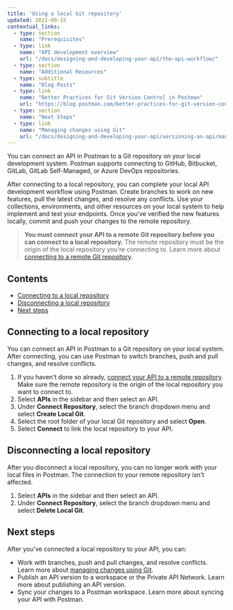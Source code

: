 ```yaml
---
title: 'Using a local Git repository'
updated: 2022-09-15
contextual_links:
  - type: section
    name: "Prerequisites"
  - type: link
    name: "API development overview"
    url: "/docs/designing-and-developing-your-api/the-api-workflow/"
  - type: section
    name: "Additional Resources"
  - type: subtitle
    name: "Blog Posts"
  - type: link
    name: "Better Practices for Git Version Control in Postman"
    url: "https://blog.postman.com/better-practices-for-git-version-control-in-postman/"
  - type: section
    name: "Next Steps"
  - type: link
    name: "Managing changes using Git"
    url: "/docs/designing-and-developing-your-api/versioning-an-api/managing-git-changes/"
---
```


You can connect an API in Postman to a Git repository on your local development system. Postman supports connecting to GitHub, Bitbucket, GitLab, GitLab Self-Managed, or Azure DevOps repositories.

After connecting to a local repository, you can complete your local API development workflow using Postman. Create branches to work on new features, pull the latest changes, and resolve any conflicts. Use your collections, environments, and other resources on your local system to help implement and test your endpoints. Once you've verified the new features locally, commit and push your changes to the remote repository.

> **You must connect your API to a remote Git repository before you can connect to a local repository.** The remote repository must be the origin of the local repository you're connecting to. Learn more about [connecting to a remote Git repository](/docs/designing-and-developing-your-api/versioning-an-api/using-external-git-repo/).

## Contents

* [Connecting to a local repository](#connecting-to-a-local-repository)
* [Disconnecting a local repository](#disconnecting-a-local-repository)
* [Next steps](#next-steps)

## Connecting to a local repository

You can connect an API in Postman to a Git repository on your local system. After connecting, you can use Postman to switch branches, push and pull changes, and resolve conflicts.

<!-- TO DO: VERIFY STEPS, ADD SCREENSHOT -->

1. If you haven't done so already, [connect your API to a remote repository](/docs/designing-and-developing-your-api/versioning-an-api/using-external-git-repo/). Make sure the remote repository is the origin of the local repository you want to connect to.
1. Select **APIs** in the sidebar and then select an API.
1. Under **Connect Repository**, select the branch dropdown menu and select **Create Local Git**.
1. Select the root folder of your local Git repository and select **Open**.
1. Select **Connect** to link the local repository to your API.

## Disconnecting a local repository

After you disconnect a local repository, you can no longer work with your local files in Postman. The connection to your remote repository isn't affected.

<!-- TO DO: VERIFY STEPS, ADD SCREENSHOT -->

1. Select **APIs** in the sidebar and then select an API.
1. Under **Connect Repository**, select the branch dropdown menu and select **Delete Local Git**.

## Next steps

After you've connected a local repository to your API, you can:

<!-- TO DO: ADD LINKs -->

* Work with branches, push and pull changes, and resolve conflicts. Learn more about [managing changes using Git](/docs/designing-and-developing-your-api/versioning-an-api/managing-git-changes/).
* Publish an API version to a workspace or the Private API Network. Learn more about publishing an API version.
* Sync your changes to a Postman workspace. Learn more about syncing your API with Postman.
